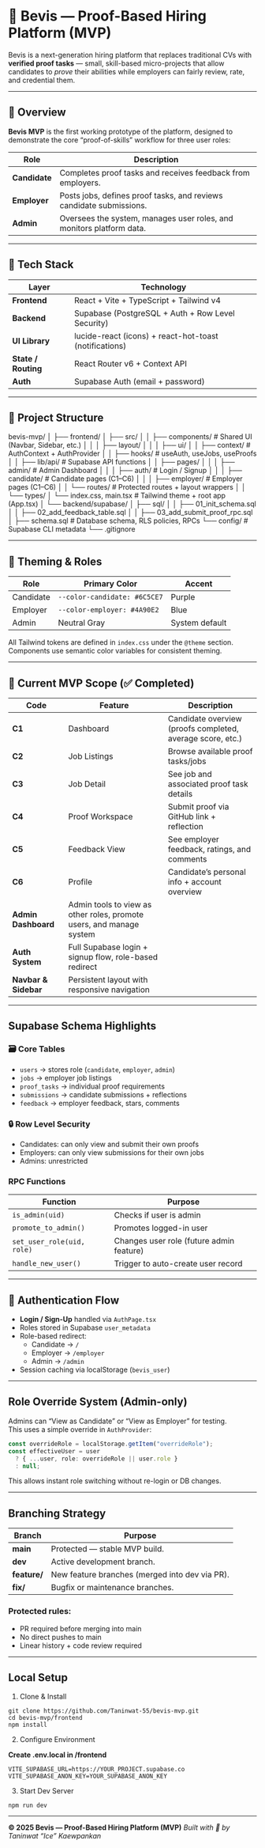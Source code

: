 # 🧩 Bevis — Proof-Based Hiring Platform (MVP)

Bevis is a next-generation hiring platform that replaces traditional CVs with **verified proof tasks** — small, skill-based micro-projects that allow candidates to _prove_ their abilities while employers can fairly review, rate, and credential them.

---

## 🚀 Overview

**Bevis MVP** is the first working prototype of the platform, designed to demonstrate the core “proof-of-skills” workflow for three user roles:

| Role          | Description                                                          |
| ------------- | -------------------------------------------------------------------- |
| **Candidate** | Completes proof tasks and receives feedback from employers.          |
| **Employer**  | Posts jobs, defines proof tasks, and reviews candidate submissions.  |
| **Admin**     | Oversees the system, manages user roles, and monitors platform data. |

---

## 🧭 Tech Stack

| Layer               | Technology                                             |
| ------------------- | ------------------------------------------------------ |
| **Frontend**        | React + Vite + TypeScript + Tailwind v4                |
| **Backend**         | Supabase (PostgreSQL + Auth + Row Level Security)      |
| **UI Library**      | lucide-react (icons) + react-hot-toast (notifications) |
| **State / Routing** | React Router v6 + Context API                          |
| **Auth**            | Supabase Auth (email + password)                       |

---

## 🧱 Project Structure

bevis-mvp/
│
├── frontend/
│ ├── src/
│ │ ├── components/ # Shared UI (Navbar, Sidebar, etc.)
│ │ │ ├── layout/
│ │ │ ├── ui/
│ │ ├── context/ # AuthContext + AuthProvider
│ │ ├── hooks/ # useAuth, useJobs, useProofs
│ │ ├── lib/api/ # Supabase API functions
│ │ ├── pages/
│ │ │ ├── admin/ # Admin Dashboard
│ │ │ ├── auth/ # Login / Signup
│ │ │ ├── candidate/ # Candidate pages (C1–C6)
│ │ │ ├── employer/ # Employer pages (C1–C6)
│ │ └── routes/ # Protected routes + layout wrappers
│ │ └── types/
│ └── index.css, main.tsx # Tailwind theme + root app (App.tsx)
│
└── backend/supabase/
│ ├── sql/
│ │ ├── 01_init_schema.sql
│ │ ├── 02_add_feedback_table.sql
│ │ ├── 03_add_submit_proof_rpc.sql
│ ├── schema.sql # Database schema, RLS policies, RPCs
└── config/ # Supabase CLI metadata
└── .gitignore

---

## 🎨 Theming & Roles

| Role      | Primary Color                | Accent         |
| --------- | ---------------------------- | -------------- |
| Candidate | `--color-candidate: #6C5CE7` | Purple         |
| Employer  | `--color-employer: #4A90E2`  | Blue           |
| Admin     | Neutral Gray                 | System default |

All Tailwind tokens are defined in `index.css` under the `@theme` section.  
Components use semantic color variables for consistent theming.

---

## 🧩 Current MVP Scope (✅ Completed)

| Code                 | Feature                                                              | Description                                                |
| -------------------- | -------------------------------------------------------------------- | ---------------------------------------------------------- |
| **C1**               | Dashboard                                                            | Candidate overview (proofs completed, average score, etc.) |
| **C2**               | Job Listings                                                         | Browse available proof tasks/jobs                          |
| **C3**               | Job Detail                                                           | See job and associated proof task details                  |
| **C4**               | Proof Workspace                                                      | Submit proof via GitHub link + reflection                  |
| **C5**               | Feedback View                                                        | See employer feedback, ratings, and comments               |
| **C6**               | Profile                                                              | Candidate’s personal info + account overview               |
| **Admin Dashboard**  | Admin tools to view as other roles, promote users, and manage system |
| **Auth System**      | Full Supabase login + signup flow, role-based redirect               |
| **Navbar & Sidebar** | Persistent layout with responsive navigation                         |

---

## Supabase Schema Highlights

### 🗃️ Core Tables

- `users` → stores role (`candidate`, `employer`, `admin`)
- `jobs` → employer job listings
- `proof_tasks` → individual proof requirements
- `submissions` → candidate submissions + reflections
- `feedback` → employer feedback, stars, comments

### 🔒 Row Level Security

- Candidates: can only view and submit their own proofs
- Employers: can only view submissions for their own jobs
- Admins: unrestricted

### RPC Functions

| Function                   | Purpose                                  |
| -------------------------- | ---------------------------------------- |
| `is_admin(uid)`            | Checks if user is admin                  |
| `promote_to_admin()`       | Promotes logged-in user                  |
| `set_user_role(uid, role)` | Changes user role (future admin feature) |
| `handle_new_user()`        | Trigger to auto-create user record       |

---

## 🔐 Authentication Flow

- **Login / Sign-Up** handled via `AuthPage.tsx`
- Roles stored in Supabase `user_metadata`
- Role-based redirect:
  - Candidate → `/`
  - Employer → `/employer`
  - Admin → `/admin`
- Session caching via localStorage (`bevis_user`)

---

## Role Override System (Admin-only)

Admins can “View as Candidate” or “View as Employer” for testing.  
This uses a simple override in `AuthProvider`:

```ts
const overrideRole = localStorage.getItem("overrideRole");
const effectiveUser = user
  ? { ...user, role: overrideRole || user.role }
  : null;
```
This allows instant role switching without re-login or DB changes.

---

## Branching Strategy

| Branch       | Purpose                                        |
| ------------ | ---------------------------------------------- |
| **main**     | Protected — stable MVP build.                  |
| **dev**      | Active development branch.                     |
| **feature/** | New feature branches (merged into dev via PR). |
| **fix/**     | Bugfix or maintenance branches.                |

### Protected rules:

- PR required before merging into main
- No direct pushes to main
- Linear history + code review required

---

## Local Setup

1. Clone & Install

```
git clone https://github.com/Taninwat-55/bevis-mvp.git
cd bevis-mvp/frontend
npm install
```

2. Configure Environment

**Create .env.local in /frontend**

```
VITE_SUPABASE_URL=https://YOUR_PROJECT.supabase.co
VITE_SUPABASE_ANON_KEY=YOUR_SUPABASE_ANON_KEY
```

3. Start Dev Server

```
npm run dev
```

---

**© 2025 Bevis — Proof-Based Hiring Platform (MVP)**
*Built with 💜 by Taninwat “Ice” Kaewpankan*